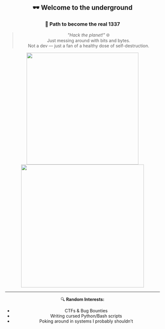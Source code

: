 <div align="center">

## 🕶️ Welcome to the underground  
### 🧠 Path to become the real 1337

> *"Hack the planet!"* 🌐  
> Just messing around with bits and bytes.  
> Not a dev — just a fan of a healthy dose of self-destruction.


<img src="https://github-readme-stats-wheat-two-53.vercel.app/api?username=0xtalon&theme=chartreuse-dark&hide_border=false&include_all_commits=false&count_private=false" width="364px" />
<img src="https://streak-stats.demolab.com?user=0xtalon&theme=blood-dark&hide_border=false" width="400px" />


---

🔍 **Random Interests:**
- CTFs & Bug Bounties  
- Writing cursed Python/Bash scripts  
- Poking around in systems I probably shouldn’t

</div>
